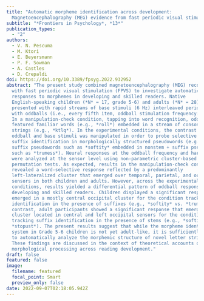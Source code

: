 ```yaml
---
title: "Automatic morpheme identification across development:
  Magnetoencephalography (MEG) evidence from fast periodic visual stimulation"
subtitle: "*Frontiers in Psychology*, *13*"
publication_types:
  - "2"
authors:
  - V. N. Pescuma
  - M. Ktori
  - E. Beyersmann
  - P. F. Sowman
  - A. Castles
  - D. Crepaldi
doi: https://doi.org/10.3389/fpsyg.2022.932952
abstract: "The present study combined magnetoencephalography (MEG) recordings
  with fast periodic visual stimulation (FPVS) to investigate automatic neural
  responses to morphemes in developing and skilled readers. Native
  English-speaking children (*N* = 17, grade 5-6) and adults (*N* = 28) were
  presented with rapid streams of base stimuli (6 Hz) interleaved periodically
  with oddballs (i.e., every fifth item, oddball stimulation frequency: 1.2 Hz).
  In a manipulation-check condition, tapping into word recognition, oddballs
  featured familiar words (e.g., *roll*) embedded in a stream of consonant
  strings (e.g., *ktlq*). In the experimental conditions, the contrast between
  oddball and base stimuli was manipulated in order to probe selective stem and
  suffix identification in morphologically structured pseudowords (e.g., stem +
  suffix pseudowords such as *softity* embedded in nonstem + suffix pseudowords
  such as *trumess*). Neural responses at the oddball frequency and harmonics
  were analyzed at the sensor level using non-parametric cluster-based
  permutation tests. As expected, results in the manipulation-check condition
  revealed a word-selective response reflected by a predominantly
  left-lateralized cluster that emerged over temporal, parietal, and occipital
  sensors in both children and adults. However, across the experimental
  conditions, results yielded a differential pattern of oddball responses in
  developing and skilled readers. Children displayed a significant response that
  emerged in a mostly central occipital cluster for the condition tracking stem
  identification in the presence of suffixes (e.g., *softity* vs. *trumess*). In
  contrast, adult participants showed a significant response that emerged in a
  cluster located in central and left occipital sensors for the condition
  tracking suffix identification in the presence of stems (e.g., *softity* vs.
  *stopust*). The present results suggest that while the morpheme identification
  system in Grade 5-6 children is not yet adult-like, it is sufficiently mature
  to automatically analyze the morphemic structure of novel letter strings.
  These findings are discussed in the context of theoretical accounts of
  morphological processing across reading development."
draft: false
featured: false
image:
  filename: featured
  focal_point: Smart
  preview_only: false
date: 2022-09-07T02:18:05.942Z
---
```

